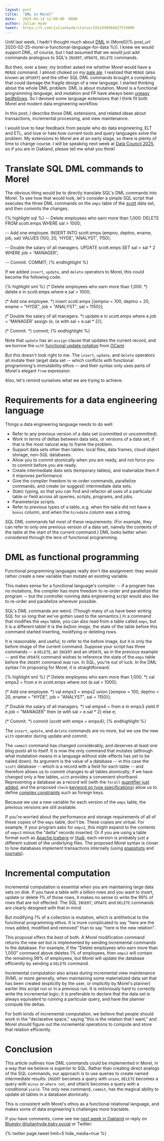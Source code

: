 ```yaml
---
layout: post
title:  "DML in Morel"
date:   2025-04-14 12:00:00 -0800
author: Julian Hyde
tweet:  https://x.com/julianhyde/status/1911938964627574890
---
```


Until last week, I hadn't thought much about
[DML](https://en.wikipedia.org/wiki/Data_manipulation_language) in
[Morel]({% post_url 2020-02-25-morel-a-functional-language-for-data %}).
I knew we would support DML, of course, but I had assumed that we
would just add commands analogous to SQL's `INSERT`, `UPDATE`,
`DELETE` commands.

But then, over a beer, my brother asked me whether Morel would have a
`MERGE` command. I almost choked on my
[pale ale](https://www.originalpatternbeer.com/#draft-section). I
realized that `MERGE` (also known as `UPSERT`) and the other SQL DML
commands brought a complexity that could damage the fragile design of
a new language. I started thinking about the whole DML problem. DML is
about mutation, Morel is a functional programming language, and
mutation and FP have always been
[uneasy bedfellows](https://en.wikipedia.org/wiki/Monad_(functional_programming)#State_monads).
So I devised some language extensions that I think fit both Morel and
modern data engineering workflow.

In this post, I describe those DML extensions, and related ideas about
transactions, incremental processing, and view maintenance.

I would love to hear feedback from people who do data engineering, ELT
and ETL, and love or hate how current tools and query languages solve
the problem. My extensions to Morel are at an early stage, so there is
plenty of time to change course. I will be speaking next week at
[Data Council 2025](https://www.datacouncil.ai/talks/more-than-query-future-directions-of-query-langages-from-sql-to-morel?hsLang=en),
so if you are in Oakland, please tell me what you think!

# Translate SQL DML commands to Morel

The obvious thing would be to directly translate SQL's DML commands
into Morel. To see how that would look, let's consider a simple SQL
script that executes the three DML commands on the `emps` table of the
[scott](https://github.com/julianhyde/scott-data-hsqldb) data set, and
then commits the changes.

{% highlight sql %}
-- Delete employees who earn more than 1,000.
DELETE FROM scott.emps
WHERE sal > 1000;

-- Add one employee.
INSERT INTO scott.emps (empno, deptno, ename, job, sal)
VALUES (100, 20, 'HYDE', 'ANALYST', 1150);

-- Double the salary of all managers.
UPDATE scott.emps
SET sal = sal * 2
WHERE job = 'MANAGER';

-- Commit.
COMMIT;
{% endhighlight %}

If we added `insert`, `update`, and `delete` operators to Morel, this
could become the following code.

{% highlight sml %}
(* Delete employees who earn more than 1,000. *)
delete e in scott.emps
  where e.sal > 1000;

(* Add one employee. *)
insert scott.emps
  [{empno = 100, deptno = 20, ename = "HYDE", job = "ANALYST", sal = 1150}];

(* Double the salary of all managers. *)
update e in scott.emps
  where e.job = 'MANAGER'
  assign (e, {e with sal = e.sal * 2});

(* Commit. *)
commit;
{% endhighlight %}

Note that `update` has an `assign` clause that updates
the current record, and we borrow the `with`
[functional update notation](https://github.com/hydromatic/morel/issues/249)
from [OCaml](https://ocaml.org/manual/5.3/coreexamples.html#s:tut-recvariants).

But this doesn't look right to me. The `insert`, `update`, and `delete`
operators all mutate their target data set -- which conflicts with
functional programming's immutability ethos -- and their syntax only
uses parts of Morel's elegant `from` expression.

Also, let's remind ourselves what we are trying to achieve.

# Requirements for a data engineering language

Things a data engineering language needs to do well:

* Refer to any previous version of a data set (committed or uncommitted).
* Work in terms of deltas between data sets, or versions of a data
  set, if that is the most natural way to frame the problem.
* Support data sets other than tables: local files, data frames, cloud
  object storage, non-SQL databases.
* Allow you to commit atomically when you are ready, and not force you
  to commit before you are ready.
* Create intermediate data sets (temporary tables), and materialize
  them if it improves performance.
* Give the compiler freedom to re-order commands, parallelize
  commands, and create (or suggest) intermediate data sets.
* Static typing, so that you can find and refactor all uses of a
  particular table or field across all queries, scripts, programs, and
  jobs.
* Parameterize scripts.
* Refer to previous types of a table, e.g. when the table did not have
  a `bonus` column, and when the `hiredate` column was a string.

SQL DML commands fail most of these requirements. (For example, they
can refer to only one previous version of a data set, namely the
contents of the table at the start of the current command.) DML looks
better when considered through the lens of functional programming.

# DML as functional programming

Functional programming languages really don't like assignment: they
would rather create a new variable than mutate an existing variable.

This makes sense for a functional language's compiler -- if a program
has no mutations, the compiler has more freedom to re-order and
parallelize the program -- but the controller running data engineering
script would also like to re-order and parallelize wherever possible.

SQL's DML commands are weird. (Though many of us have been writing SQL
for so long that we've gotten used to the semantics.) In a command
that modifies the `emps` table, you can also read from a table called
`emps`, but it is a different table! It is the *before image*, the
state of the table before this command started inserting, modifying or
deleting rows.

It is reasonable, and useful, to refer to the before image, but it is
only the before image of the current command. Suppose your script has
three commands -- a `DELETE`, an `INSERT` and an `UPDATE`, as in the
previous example -- and the `UPDATE` command wishes to reference the
state of the `emps` table before the `INSERT` command was run. In SQL,
you're out of luck. In the DML syntax I'm proposing for Morel, it is
straightforward:

{% highlight sml %}
(* Delete employees who earn more than 1,000. *)
val emps2 =
  from e in scott.emps
    where not (e.sal > 1000);

(* Add one employee. *)
val emps3 = emps2 union
  [{empno = 100, deptno = 20, ename = "HYDE", job = "ANALYST", sal = 1150}];

(* Double the salary of all managers. *)
val emps4 =
  from e in emps3
    yield if e.job = "MANAGER" then {e with sal = e.sal * 2} else e;

(* Commit. *)
commit {scott with emps = emps4};
{% endhighlight %}

The `insert`, `update`, and `delete` commands are no more, but we use
the new `with` operator during update and commit.

The `commit` command has changed considerably, and deserves at least
one blog posts all to itself. It is now the only command that mutates
(although what mutatation means in a language without side-effects has
yet to be nailed down). Its argument is the value of a database -- in
this case the `scott` database -- which is a record with a field for
each table -- and therefore allows us to commit changes to all tables
atomically; if we have changed only a few tables, `with` provides a
convenient shorthand. Representing a database as a record will (with
the `forall`
[quantifier just added](https://github.com/hydromatic/morel/issues/241),
and the proposed `check`
[keyword on type specifications](https://github.com/hydromatic/morel/issues/239))
allow us to define
[complex constraints](https://github.com/hydromatic/morel/issues/240)
such as foreign keys.

Because we use a new variable for each version of the `emps` table,
the previous versions are still available.

If you're worried about the performance and storage requirements of
all of these copies of the `emps` table, don't be. These copies are
virtual. For example, if your program asks for `emps2`, this might
expand to the contents of `emps3` minus the "delta" records
inserted. Or if you are using a table format such as
[Apache Iceberg](https://iceberg.apache.org/) or
[Hudi](https://hudi.apache.org/), each version is probably just a
different subset of the underlying files. The proposed Morel syntax is
closer to how databases implement transactions internally (using
[snapshots](https://en.wikipedia.org/wiki/Multiversion_concurrency_control)
and [journals](https://en.wikipedia.org/wiki/Write-ahead_logging)).

# Incremental computation

Incremental computation is essential when you are maintaining large
data sets on disk. If you have a table with a billion rows and you
want to insert, update or delete 1% of those rows, it makes no sense
to write the 99% of rows that are not effected. The SQL `INSERT`,
`UPDATE` and `DELETE` commands are clearly designed with that in mind.

But modifying 1% of a collection is mutation, which is antithetical to
the functional programming ethos. It is more complicated to say "here
are the rows added, modified and removed" than to say "here is the new
relation".

This proposal offers the best of both. A Morel modification command
returns the new set but is implemented by sending incremental commands
to the database. For example, if the "Delete employees who earn more
than 1,000" command above deletes 1% of employees, then `emps2` will
contain the remaining 99% of employees, but Morel will update the
database efficiently by sending a `DELETE` command.

Incremental computation also arises during incremental view
maintenance (IVM), or more generally, when maintaining some
materialized data set that has been created (explicitly by the user,
or implicitly by Morel's planner) earlier this script run or in a
previous run. It is notoriously hard to correctly write the
incremental logic; it is preferable to declare that the data set is
always equivalent to running a particular query, and have the planner
compute the deltas.

For both kinds of incremental computation, we believe that people
should work in the "declarative space," saying "this is the relation
that I want," and Morel should figure out the incremental operations
to compute and store that relation efficiently.

# Conclusion

This article outlines how DML commands could be implemented in Morel,
in a way that we believe is superior to SQL. Rather than creating
direct analogs of the SQL commands, our approach is to use queries to
create named intermediate results: `INSERT` becomes a query with
`union`, `DELETE` becomes a query with `minus` or `where not`, and
`UPDATE` becomes a query with a conditional `yield`. The only new
command, `commit`, has the magical ability to update all tables in a
database atomically.

This is consistent with Morel's ethos as a functional relational
language, and makes some of data engineering's challenges more
tractable.

If you have comments, come see me
[next week in Oakland](https://www.datacouncil.ai/talks/more-than-query-future-directions-of-query-langages-from-sql-to-morel?hsLang=en)
or reply on
[Bluesky @julianhyde.bsky.social](https://bsky.app/profile/julianhyde.bsky.social)
or Twitter:

<div data_dnt="true">
{% twitter page.tweet limit=5 hide_media=true %}
</div>

<!--
This article
[has been updated](https://github.com/julianhyde/share/commits/main/blog/_posts/2025-03-31-morel-dml.md).
-->
